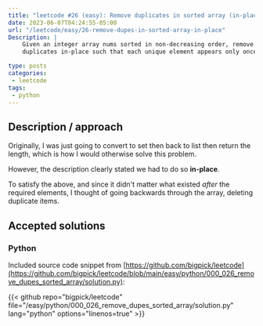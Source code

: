```yaml
---
title: "leetcode #26 (easy): Remove duplicates in sorted array (in-place)"
date: 2023-06-07T04:24:55-05:00
url: "/leetcode/easy/26-remove-dupes-in-sorted-array-in-place"
Description: |
    Given an integer array nums sorted in non-decreasing order, remove the
    duplicates in-place such that each unique element appears only once.

type: posts
categories:
 - leetcode
tags:
 - python
---
```


## Description / approach

Originally, I was just going to convert to set then back to list then return the
length, which is how I would otherwise solve this problem.

However, the description clearly stated we had to do so **in-place**.

To satisfy the above, and since it didn't matter what existed _after_ the
required elements, I thought of going backwards through the array, deleting
duplicate items.

## Accepted solutions

### Python

Included source code snippet from
[https://github.com/bigpick/leetcode](https://github.com/bigpick/leetcode/blob/main/easy/python/000_026_remove_dupes_sorted_array/solution.py):

{{< github repo="bigpick/leetcode" file="/easy/python/000_026_remove_dupes_sorted_array/solution.py" lang="python" options="linenos=true" >}}
